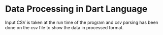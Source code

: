 # Data Processing in Dart Language

Input CSV is taken at the run time of the program and csv parsing has been done on the csv file to 
show the data in processed format.